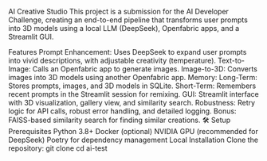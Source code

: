 AI Creative Studio
This project is a submission for the AI Developer Challenge, creating an end-to-end pipeline that transforms user prompts into 3D models using a local LLM (DeepSeek), Openfabric apps, and a Streamlit GUI.

Features
Prompt Enhancement: Uses DeepSeek to expand user prompts into vivid descriptions, with adjustable creativity (temperature).
Text-to-Image: Calls an Openfabric app to generate images.
Image-to-3D: Converts images into 3D models using another Openfabric app.
Memory:
Long-Term: Stores prompts, images, and 3D models in SQLite.
Short-Term: Remembers recent prompts in the Streamlit session for remixing.
GUI: Streamlit interface with 3D visualization, gallery view, and similarity search.
Robustness: Retry logic for API calls, robust error handling, and detailed logging.
Bonus: FAISS-based similarity search for finding similar creations.
🛠 Setup
Prerequisites
Python 3.8+
Docker (optional)
NVIDIA GPU (recommended for DeepSeek)
Poetry for dependency management
Local Installation
Clone the repository:
git clone <repo-url>
cd ai-test
